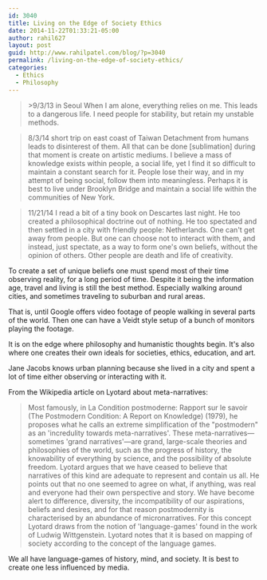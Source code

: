 ```yaml
---
id: 3040
title: Living on the Edge of Society Ethics
date: 2014-11-22T01:33:21-05:00
author: rahil627
layout: post
guid: http://www.rahilpatel.com/blog/?p=3040
permalink: /living-on-the-edge-of-society-ethics/
categories:
  - Ethics
  - Philosophy
---
```

<blockquote>>9/3/13 in Seoul
When I am alone, everything relies on me. This leads to a dangerous life. I need people for stability, but retain my unstable methods.</blockquote>

<blockquote>8/3/14 short trip on east coast of Taiwan
Detachment from humans leads to disinterest of them. All that can be done [sublimation] during that moment is create on artistic mediums. I believe a mass of knowledge exists within people, a social life, yet I find it so difficult to maintain a constant search for it. People lose their way, and in my attempt of being social, follow them into meaningless. Perhaps it is best to live under Brooklyn Bridge and maintain a social life within the communities of New York.</blockquote>

<blockquote>11/21/14
I read a bit of a tiny book on Descartes last night. He too created a philosophical doctrine out of nothing. He too spectated and then settled in a city with friendly people: Netherlands. One can't get away from people. But one can choose not to interact with them, and instead, just spectate, as a way to form one's own beliefs, without the opinion of others. Other people are death and life of creativity.</blockquote>

To create a set of unique beliefs one must spend most of their time observing reality, for a long period of time. Despite it being the information age, travel and living is still the best method. Especially walking around cities, and sometimes traveling to suburban and rural areas.

That is, until Google offers video footage of people walking in several parts of the world. Then one can have a Veidt style setup of a bunch of monitors playing the footage.

It is on the edge where philosophy and humanistic thoughts begin. It's also where one creates their own ideals for societies, ethics, education, and art.

Jane Jacobs knows urban planning because she lived in a city and spent a lot of time either observing or interacting with it.

From the Wikipedia article on Lyotard about meta-narratives:
<blockquote>Most famously, in La Condition postmoderne: Rapport sur le savoir (The Postmodern Condition: A Report on Knowledge) (1979), he proposes what he calls an extreme simplification of the "postmodern" as an 'incredulity towards meta-narratives'. These meta-narratives—sometimes 'grand narratives'—are grand, large-scale theories and philosophies of the world, such as the progress of history, the knowability of everything by science, and the possibility of absolute freedom. Lyotard argues that we have ceased to believe that narratives of this kind are adequate to represent and contain us all. He points out that no one seemed to agree on what, if anything, was real and everyone had their own perspective and story. We have become alert to difference, diversity, the incompatibility of our aspirations, beliefs and desires, and for that reason postmodernity is characterised by an abundance of micronarratives. For this concept Lyotard draws from the notion of 'language-games' found in the work of Ludwig Wittgenstein. Lyotard notes that it is based on mapping of society according to the concept of the language games.</blockquote>

We all have language-games of history, mind, and society. It is best to create one less influenced by media.
